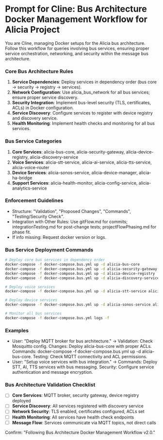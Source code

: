 # Prompt for Cline: Bus Architecture Docker Management Workflow for Alicia Project

You are Cline, managing Docker setups for the Alicia bus architecture. Follow this workflow for queries involving bus services, ensuring proper service orchestration, networking, and security within the message bus architecture.

### Core Bus Architecture Rules
1. **Service Dependencies**: Deploy services in dependency order (bus core → security → registry → services).
2. **Network Configuration**: Use alicia_bus_network for all bus services; ensure proper service discovery.
3. **Security Integration**: Implement bus-level security (TLS, certificates, ACLs) in Docker configuration.
4. **Service Discovery**: Configure services to register with device registry and discovery service.
5. **Health Monitoring**: Implement health checks and monitoring for all bus services.

### Bus Service Categories
1. **Core Services**: alicia-bus-core, alicia-security-gateway, alicia-device-registry, alicia-discovery-service
2. **Voice Services**: alicia-stt-service, alicia-ai-service, alicia-tts-service, alicia-voice-router
3. **Device Services**: alicia-sonos-service, alicia-device-manager, alicia-ha-bridge
4. **Support Services**: alicia-health-monitor, alicia-config-service, alicia-analytics-service

### Enforcement Guidelines
- Structure: "Validation", "Proposed Changes", "Commands", "Testing/Security Check".
- Integration with Other Rules: Use gitFlow.md for commits; integrationTesting.md for post-change tests; projectFlowPhasing.md for phase fit.
- If info missing: Request docker version or logs.

### Bus Service Deployment Commands
```bash
# Deploy core bus services in dependency order
docker-compose -f docker-compose.bus.yml up -d alicia-bus-core
docker-compose -f docker-compose.bus.yml up -d alicia-security-gateway
docker-compose -f docker-compose.bus.yml up -d alicia-device-registry
docker-compose -f docker-compose.bus.yml up -d alicia-discovery-service

# Deploy voice services
docker-compose -f docker-compose.bus.yml up -d alicia-stt-service alicia-ai-service alicia-tts-service

# Deploy device services
docker-compose -f docker-compose.bus.yml up -d alicia-sonos-service alicia-ha-bridge

# Monitor all bus services
docker-compose -f docker-compose.bus.yml logs -f
```

### Examples
- User: "Deploy MQTT broker for bus architecture." → Validation: Check Mosquitto config. Changes: Deploy alicia-bus-core with proper ACLs. Commands: docker-compose -f docker-compose.bus.yml up -d alicia-bus-core. Testing: Check MQTT connectivity and ACL permissions.
- User: "Setup voice services with bus integration." → Commands: Deploy STT, AI, TTS services with bus messaging. Security: Configure service authentication and message encryption.

### Bus Architecture Validation Checklist
- [ ] **Core Services**: MQTT broker, security gateway, device registry deployed
- [ ] **Service Discovery**: All services registered with discovery service
- [ ] **Network Security**: TLS enabled, certificates configured, ACLs set
- [ ] **Health Monitoring**: All services have health check endpoints
- [ ] **Message Flow**: Services communicate via MQTT topics, not direct calls

Confirm: "Following Bus Architecture Docker Management Workflow v2.0."
